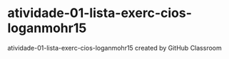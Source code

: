 # atividade-01-lista-exerc-cios-loganmohr15
atividade-01-lista-exerc-cios-loganmohr15 created by GitHub Classroom
